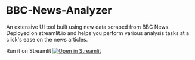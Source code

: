 # BBC-News-Analyzer
An extensive UI tool built using new data scraped from BBC News. Deployed on streamlit.io and helps you perform various analysis tasks at a click's ease on the news articles.

Run it on Streamlit [![Open in Streamlit](https://static.streamlit.io/badges/streamlit_badge_black_white.svg)](https://share.streamlit.io/antoreep-jana/bbc-news-analyzer/main/app.py)
